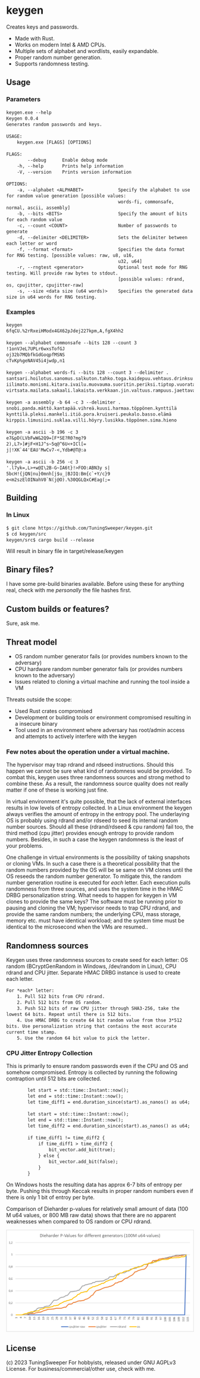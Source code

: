 # keygen

Creates keys and passwords.

* Made with Rust.
* Works on modern Intel & AMD CPUs.
* Multiple sets of alphabet and wordlists, easily expandable.
* Proper random number generation.
* Supports randomness testing.


## Usage

### Parameters

```
keygen.exe --help
Keygen 0.0.4
Generates random passwords and keys.

USAGE:
    keygen.exe [FLAGS] [OPTIONS]

FLAGS:
        --debug      Enable debug mode
    -h, --help       Prints help information
    -V, --version    Prints version information

OPTIONS:
    -a, --alphabet <ALPHABET>             Specify the alphabet to use for random value generation [possible values:
                                          words-fi, commonsafe, normal, ascii, assembly]
    -b, --bits <BITS>                     Specify the amount of bits for each random value
    -c, --count <COUNT>                   Number of passwords to generate
    -d, --delimiter <DELIMITER>           Sets the delimiter between each letter or word
    -f, --format <format>                 Specifies the data format for RNG testing. [possible values: raw, u8, u16,
                                          u32, u64]
    -r, --rngtest <generator>             Optional test mode for RNG testing. Will provide raw bytes to stdout.
                                          [possible values: rdrand, os, cpujitter, cpujitter-raw]
    -s, --size <data size (u64 words)>    Specifies the generated data size in u64 words for RNG testing.
```

### Examples
```
keygen
6fqCU.%2rRxeiHModx4GX62pJdej227kpm,A,fgX4hh2

keygen --alphabet commonsafe --bits 128 --count 3
!1onVJeL7UPLr6wxsTofGJ
oj32b7MQbfkGdGoqpfMSNS
cTvKp%geNAV45i4jwdp,n1

keygen --alphabet words-fi --bits 128 --count 3 --delimiter .
santsari.hoilotus.sanomus.salkuton.tahko.toga.kaidepuu.vehtaus.drinksu
iilimato.monismi.kitara.ivailu.muovauma.suoritin.periksi.tiptop.vuorata
virtsata.mailata.sakaali.lakaista.verkkaan.jin.valtuus.rampuus.jaettava

keygen -a assembly -b 64 -c 3 --delimiter .
snobi.panda.mättö.kantapää.vihreä.kuusi.harmaa.töppönen.kynttilä
kynttilä.pleksi.mankeli.itiö.pora.kruiseri.peukalo.basso.elämä
kirppis.limusiini.suklaa.villi.höyry.lusikka.töppönen.sima.hieno

keygen -a ascii -b 196 -c 3
e7&pD(LVbFwW&2Q9=[F*SE?R0?mg?9
2),L7>]#jF+H1J^s~5q@^6U<+ICl[=
j|!XK`44'EAU'MwCv7-<,Ydb#@T@:a

keygen -a ascii -b 256 -c 3
'.l7yk=,L>+w@I\2B-G~IA6t}!>FOO:ABN3y s|
5bcH!{jQN|nu}0mnh[j$u_|BJIQ:Bm{c`+Y/c}9
e<m2szElOINahV0`N(j@O).%30QGLQxC#Eag(;=
```

## Building
### In Linux
```
$ git clone https://github.com/TuningSweeper/keygen.git
$ cd keygen/src
keygen/src$ cargo build --release
```
Will result in binary file in target/release/keygen

## Binary files?

I have some pre-build binaries available. Before using these for anything real, check with me *personally* the file hashes first.

## Custom builds or features? 
Sure, ask me.

## Threat model

* OS random number generator fails (or provides numbers known to the adversary)
* CPU hardware random number generator fails (or provides numbers known to the adversary)
* Issues related to cloning a virtual machine and running the tool inside a VM

Threats outside the scope:

* Used Rust crates compromised
* Development or building tools or environment compromised resulting in a insecure binary
* Tool used in an environment where adversary has root/admin access and attempts to actively interfere with the keygen


### Few notes about the operation under a virtual machine.

The hypervisor may trap rdrand and rdseed instructions. Should this happen we cannot be sure what kind of randomness would be provided. To combat this, keygen uses three randomness sources and strong method to combine these. As a result, the randomness source quality does not really matter if one of these is working just fine.

In virtual environment it's quite possible, that the lack of external interfaces results in low levels of entropy collected. In a Linux environment the keygen always verifies the amount of entropy in the entropy pool. The underlaying OS is probably using rdrand and/or rdseed to seed its internal random number sources. Should all these (rdrand/rdseed & cpu random) fail too, the third method (cpu jitter) provides enough entropy to provide random numbers. Besides, in such a case the keygen randomness is the least of your problems.

One challenge in virtual environments is the possibility of taking snapshots or cloning VMs. In such a case there is a theoretical possibility that the random numbers provided by the OS will be se same on VM clones until the OS reseeds the random number generator. To mitigate this, the random number generation routine is executed for *each* letter. Each execution pulls randomness from three sources, and uses the system time in the HMAC DRBG personalization string. What needs to happen for keygen in VM clones to provide the same keys? The software must be running prior to pausing and cloning the VM; hypervisor needs to trap CPU rdrand, and provide the same random numbers; the underlying CPU, mass storage, memory etc. must have identical workload; and the system time must be identical to the microsecond when the VMs are resumed..


## Randomness sources

Keygen uses three randomness sources to create seed for each letter: OS random (BCryptGenRandom in Windows, /dev/random in Linux), CPU rdrand and CPU jitter. Separate HMAC DRBG instance is used to create each letter.
```
For *each* letter:
	1. Pull 512 bits from CPU rdrand.
	2. Pull 512 bits from OS random.
	3. Push 512 bits of raw CPU jitter through SHA3-256, take the lowest 64 bits. Repeat until there is 512 bits.
	4. Use HMAC DRBG to create 64 bit random value from thse 3*512 bits. Use personalization string that contains the most accurate current time stamp.
	5. Use the random 64 bit value to pick the letter.
```

### CPU Jitter Entropy Collection

This is primarily to ensure random passwords even if the CPU and OS and somehow compromised.
Entropy is collected by running the following contraption until 512 bits are collected.
```
        let start = std::time::Instant::now();
        let end = std::time::Instant::now();
        let time_diff1 = end.duration_since(start).as_nanos() as u64;

        let start = std::time::Instant::now();
        let end = std::time::Instant::now();
        let time_diff2 = end.duration_since(start).as_nanos() as u64;

        if time_diff1 != time_diff2 {
            if time_diff1 > time_diff2 {
                bit_vector.add_bit(true);
            } else {
                bit_vector.add_bit(false);
            }
        }
```
On Windows hosts the resulting data has approx 6-7 bits of entropy per byte. Pushing this through Keccak results in proper random numbers even if there is only 1 bit of entroy per byte.

Comparison of Dieharder p-values for relatively small amount of data (100 M u64 values, or 800 MB raw data) shows that there are no apparent weaknesses when compared to OS random or CPU rdrand.

![Dieharder p-values](dieharder-results/p-values.png?raw=true "Title")


## License
(c) 2023 TuningSweeper
For hobbyists, released under GNU AGPLv3 License.
For business/commercial/other use, check with me.
